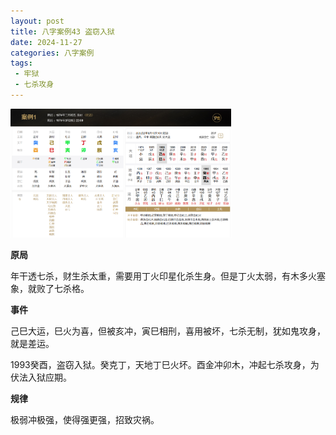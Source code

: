```yaml
---
layout: post
title: 八字案例43 盗窃入狱
date: 2024-11-27
categories: 八字案例
tags: 
 - 牢狱
 - 七杀攻身
---
```


<img src="/images/bazi-example/bazi-example-43.png" width="70%">

**原局**

年干透七杀，财生杀太重，需要用丁火印星化杀生身。但是丁火太弱，有木多火塞象，就败了七杀格。

**事件**

己巳大运，巳火为喜，但被亥冲，寅巳相刑，喜用被坏，七杀无制，犹如鬼攻身，就是差运。

1993癸酉，盗窃入狱。癸克丁，天地丁巳火坏。酉金冲卯木，冲起七杀攻身，为伏法入狱应期。

**规律**

极弱冲极强，使得强更强，招致灾祸。
